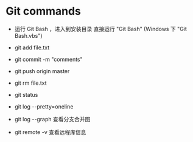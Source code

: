 # Git commands

* 运行 Git Bash ，进入到安装目录 直接运行 "Git Bash" (Windows 下 "Git Bash.vbs")

- git add file.txt
- git commit -m "comments"
- git push origin master

- git rm file.txt

- git status

- git log --pretty=oneline

- git log --graph 查看分支合并图

- git remote -v 查看远程库信息